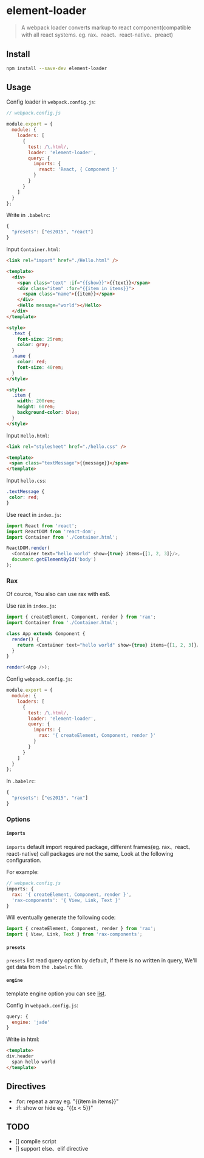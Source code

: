 # element-loader

> A webpack loader converts markup to react component(compatible with all react systems. eg. rax、react、react-native、preact)

## Install

```sh
npm install --save-dev element-loader
```

## Usage

Config loader in `webpack.config.js`:
```js
// webpack.config.js

module.export = {
  module: {
    loaders: [
      {
        test: /\.html/,
        loader: 'element-loader',
        query: {
          imports: {
            react: 'React, { Component }'
          }
        }
      }
    ]
  }
};
```

Write in `.babelrc`:
```js
{
  "presets": ["es2015", "react"]
}
```

Input `Container.html`:
```html
<link rel="import" href="./Hello.html" />

<template>
  <div>
    <span class="text" :if="{{show}}">{{text}}</span>
    <div class="item" :for="{{item in items}}">
      <span class="name">{{item}}</span>
    </div>
    <Hello message="world"></Hello>
  </div>
</template>

<style>
  .text {
    font-size: 25rem;
    color: gray;
  }
  .name {
    color: red;
    font-size: 40rem;
  }
</style>

<style>
  .item {
    width: 200rem;
    height: 60rem;
    background-color: blue;
  }
</style>
```

Input `Hello.html`:
```html
<link rel="stylesheet" href="./hello.css" />

<template>
 <span class="textMessage">{{message}}</span>
</template>
```

Input `hello.css`:
```css
.textMessage {
 color: red;
}
```

Use react in `index.js`:
```js
import React from 'react';
import ReactDOM from 'react-dom';
import Container from './Container.html';

ReactDOM.render(
  <Container text="hello world" show={true} items={[1, 2, 3]}/>,
  document.getElementById('body')
);
```

### Rax

Of cource, You also can use rax with es6.

Use rax in `index.js`:
```js
import { createElement, Component, render } from 'rax';
import Container from './Container.html';

class App extends Component {
  render() {
    return <Container text="hello world" show={true} items={[1, 2, 3]}/>;
  }
}

render(<App />);
```

Config `webpack.config.js`:
```js
module.export = {
  module: {
    loaders: [
      {
        test: /\.html/,
        loader: 'element-loader',
        query: {
          imports: {
            rax: '{ createElement, Component, render }'
          }
        }
      }
    ]
  }
};
```

In `.babelrc`:
```js
{ 
  "presets": ["es2015", "rax"]
}
```

### Options

#### `imports`

`imports` default import required package, different frames(eg. rax、react、react-native) call packages are not the same, Look at the following configuration.

For example:
```js
// webpack.config.js
imports: {
  rax: '{ createElement, Component, render }',
  'rax-components': '{ View, Link, Text }'
}
```

Will eventually generate the following code:
```js
import { createElement, Component, render } from 'rax';
import { View, Link, Text } from 'rax-components';
```

#### `presets`

`presets` list read query option by default, If there is no written in query, We'll get data from the `.babelrc` file.

#### `engine`

template engine option you can see [list](https://github.com/tj/consolidate.js).

Config in `webpack.config.js`:
```js
query: {
  engine: 'jade'
}
```

Write in html:
```html
<template>
div.header
  span hello world
</template>
```

## Directives

- :for: repeat a array eg. "{{item in items}}"
- :if:  show or hide eg. "{{x < 5}}"

## TODO

- [] compile script
- [] support else、elif directive
